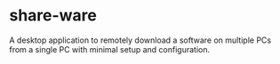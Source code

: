 # share-ware
A desktop application to remotely download a software on multiple PCs from a single PC with minimal setup and configuration.
